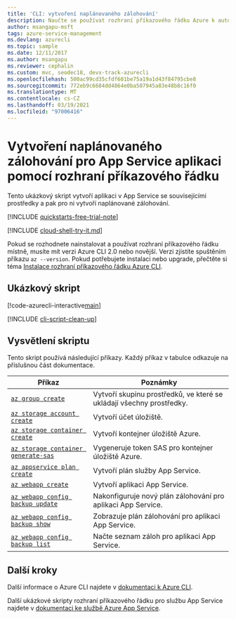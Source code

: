 ```yaml
---
title: 'CLI: vytvoření naplánovaného zálohování'
description: Naučte se používat rozhraní příkazového řádku Azure k automatizaci nasazení a správy aplikace App Service. V této ukázce se dozvíte, jak vytvořit naplánované zálohování pro aplikaci.
author: msangapu-msft
tags: azure-service-management
ms.devlang: azurecli
ms.topic: sample
ms.date: 12/11/2017
ms.author: msangapu
ms.reviewer: cephalin
ms.custom: mvc, seodec18, devx-track-azurecli
ms.openlocfilehash: 500ac99cd35cfdf601be75a19a1d43f84795cbe8
ms.sourcegitcommit: 772eb9c6684dd4864e0ba507945a83e48b8c16f0
ms.translationtype: MT
ms.contentlocale: cs-CZ
ms.lasthandoff: 03/19/2021
ms.locfileid: "97006416"
---
```

# <a name="create-a-scheduled-backup-for-an-app-service-app-using-cli"></a>Vytvoření naplánovaného zálohování pro App Service aplikaci pomocí rozhraní příkazového řádku

Tento ukázkový skript vytvoří aplikaci v App Service se souvisejícími prostředky a pak pro ni vytvoří naplánované zálohování. 

[!INCLUDE [quickstarts-free-trial-note](../../../includes/quickstarts-free-trial-note.md)]

[!INCLUDE [cloud-shell-try-it.md](../../../includes/cloud-shell-try-it.md)]

Pokud se rozhodnete nainstalovat a používat rozhraní příkazového řádku místně, musíte mít verzi Azure CLI 2.0 nebo novější. Verzi zjistíte spuštěním příkazu `az --version`. Pokud potřebujete instalaci nebo upgrade, přečtěte si téma [Instalace rozhraní příkazového řádku Azure CLI]( /cli/azure/install-azure-cli). 

## <a name="sample-script"></a>Ukázkový skript

[!code-azurecli-interactive[main](../../../cli_scripts/app-service/backup-scheduled/backup-scheduled.sh?highlight=3-7 "Create a scheduled backup for an app")]

[!INCLUDE [cli-script-clean-up](../../../includes/cli-script-clean-up.md)]

## <a name="script-explanation"></a>Vysvětlení skriptu

Tento skript používá následující příkazy. Každý příkaz v tabulce odkazuje na příslušnou část dokumentace.

| Příkaz | Poznámky |
|---|---|
| [`az group create`](/cli/azure/group#az-group-create) | Vytvoří skupinu prostředků, ve které se ukládají všechny prostředky. |
| [`az storage account create`](/cli/azure/storage/account#az-storage-account-create) | Vytvoří účet úložiště. |
| [`az storage container create`](/cli/azure/storage/container#az-storage-container-create) | Vytvoří kontejner úložiště Azure. |
| [`az storage container generate-sas`](/cli/azure/storage/container#az-storage-container-generate-sas) | Vygeneruje token SAS pro kontejner úložiště Azure.  |
| [`az appservice plan create`](/cli/azure/appservice/plan#az-appservice-plan-create) | Vytvoří plán služby App Service. |
| [`az webapp create`](/cli/azure/webapp#az-webapp-create) | Vytvoří aplikaci App Service. |
| [`az webapp config backup update`](/cli/azure/webapp/config/backup#az-webapp-config-backup-update) | Nakonfiguruje nový plán zálohování pro aplikaci App Service. |
| [`az webapp config backup show`](/cli/azure/webapp/config/backup#az-webapp-config-backup-show) | Zobrazuje plán zálohování pro aplikaci App Service. |
| [`az webapp config backup list`](/cli/azure/webapp/config/backup#az-webapp-config-backup-list) | Načte seznam záloh pro aplikaci App Service. |

## <a name="next-steps"></a>Další kroky

Další informace o Azure CLI najdete v [dokumentaci k Azure CLI](/cli/azure).

Další ukázkové skripty rozhraní příkazového řádku pro službu App Service najdete v [dokumentaci ke službě Azure App Service](../samples-cli.md).
